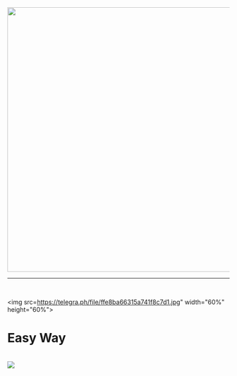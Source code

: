 <img src="https://prmceam.ac.in/wp-content/uploads/2015/09/page-under-construction.jpg" width="1200" height="600">
<br><hr><br>

<img src=https://telegra.ph/file/ffe8ba66315a741f8c7d1.jpg" width="60%" height="60%">


<h1>Easy Way</h1><br> 
<a href="https://dashboard.heroku.com/new?template=https://github.com/prothinkergang/Phantomuserbot"><img src="https://www.herokucdn.com/deploy/button.svg"></a>
